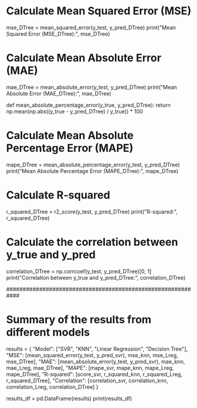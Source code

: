 # Calculate Mean Squared Error (MSE)
mse_DTree = mean_squared_error(y_test, y_pred_DTree)
print("Mean Squared Error (MSE_DTree):", mse_DTree)

# Calculate Mean Absolute Error (MAE)
mae_DTree = mean_absolute_error(y_test, y_pred_DTree)
print("Mean Absolute Error (MAE_DTree):", mae_DTree)

def mean_absolute_percentage_error(y_true, y_pred_DTree):
    return np.mean(np.abs((y_true - y_pred_DTree) / y_true)) * 100

# Calculate Mean Absolute Percentage Error (MAPE)
mape_DTree = mean_absolute_percentage_error(y_test, y_pred_DTree)
print("Mean Absolute Percentage Error (MAPE_DTree):", mape_DTree)

# Calculate R-squared
r_squared_DTree = r2_score(y_test, y_pred_DTree)
print("R-squared:", r_squared_DTree)

# Calculate the correlation between y_true and y_pred
correlation_DTree = np.corrcoef(y_test, y_pred_DTree)[0, 1]
print("Correlation between y_true and y_pred_DTree:", correlation_DTree)

############################################################
# Summary of the results from different models
results = {
    "Model": ["SVR", "KNN", "Linear Regression", "Decision Tree"],
    "MSE": [mean_squared_error(y_test, y_pred_svr), mse_knn, mse_Lreg, mse_DTree],
    "MAE": [mean_absolute_error(y_test, y_pred_svr), mae_knn, mae_Lreg, mae_DTree],
    "MAPE": [mape_svr, mape_knn, mape_Lreg, mape_DTree],
    "R-squared": [score_svr, r_squared_knn, r_squared_Lreg, r_squared_DTree],
    "Correlation": [correlation_svr, correlation_knn, correlation_Lreg, correlation_DTree]
}

results_df = pd.DataFrame(results)
print(results_df)
